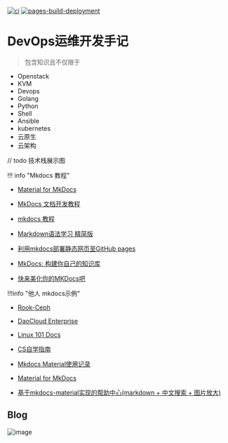 
[![ci](https://github.com/hujianli94/hujianli94.github.io/actions/workflows/ci.yml/badge.svg)](https://github.com/hujianli94/hujianli94.github.io/blob/main/.github/workflows/ci.yml)
[![pages-build-deployment](https://github.com/hujianli94/hujianli94.github.io/actions/workflows/pages/pages-build-deployment/badge.svg?branch=gh-pages)](https://github.com/hujianli94/hujianli94.github.io/actions/workflows/pages/pages-build-deployment)


# DevOps运维开发手记

>  包含知识且不仅限于 


- Openstack
- KVM
- Devops
- Golang
- Python
- Shell
- Ansible
- kubernetes
- 云原生
- 云架构



// todo  技术栈展示图




!!! info "Mkdocs 教程"


  - [Material for MkDocs](https://squidfunk.github.io/mkdocs-material/getting-started/)

  - [MkDocs 文档开发教程](https://mkdocs-like-code.readthedocs.io/zh_CN/latest/)
  
  - [mkdocs 教程](https://emma-ssq.github.io/blog/tools/mkdocs/)

  - [Markdown语法学习 精简版](https://wcowin.work/develop/Markdown/markdown/)

  - [利用mkdocs部署静态网页至GitHub pages](https://segmentfault.com/a/1190000043501934?utm_source=sf-similar-article)

  - [MkDocs: 构建你自己的知识库 ](https://www.cnblogs.com/brt2/p/13950073.html)

  - [快来美化你的MKDocs吧](https://juejin.cn/post/7066641709198737416)



!!!info "他人 mkdocs示例"


  - [Rook-Ceph](https://rook.io/docs/rook/latest/Getting-Started/quickstart/#create-a-ceph-cluster)

  - [DaoCloud Enterprise](https://docs.daocloud.io/dce/)

  - [Linux 101 Docs](https://github.com/ustclug/Linux101-docs)

  - [CS自学指南](https://csdiy.wiki/)

  - [Mkdocs Material使用记录](https://shafish.cn/blog/mkdocs/)

  - [Material for MkDocs](https://squidfunk.github.io/mkdocs-material/getting-started/)

  - [基于mkdocs-material实现的帮助中心(markdown + 中文搜索 + 图片放大)](https://segmentfault.com/a/1190000018592279)




## Blog

![image](https://cdn.jsdelivr.net/gh/hujianli94/Picgo-atlas@main/img/image.q8ohq9o157k.png)
